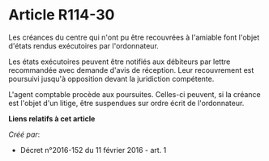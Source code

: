 # Article R114-30

Les créances du centre qui n'ont pu être recouvrées à l'amiable font l'objet d'états rendus exécutoires par l'ordonnateur. 

Les états exécutoires peuvent être notifiés aux débiteurs par lettre recommandée avec demande d'avis de réception. Leur
recouvrement est poursuivi jusqu'à opposition devant la juridiction compétente. 

L'agent comptable procède aux poursuites. Celles-ci peuvent, si la créance est l'objet d'un litige, être suspendues sur ordre
écrit de l'ordonnateur.

**Liens relatifs à cet article**

_Créé par_:

  - Décret n°2016-152 du 11 février 2016 - art. 1
